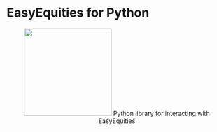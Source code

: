 # EasyEquities for Python
<p align="center">
  <img width="200" src="https://github.com/lohanjs/images/blob/main/EasyEquities.png?raw=true"
</p>
Python library for interacting with EasyEquities
